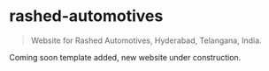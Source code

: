 # rashed-automotives

> Website for Rashed Automotives, Hyderabad, Telangana, India.

Coming soon template added, new website under construction.

